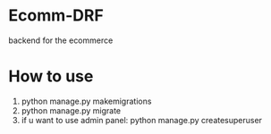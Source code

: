 # Ecomm-DRF
backend for the ecommerce

# How to use
1. python manage.py makemigrations
2. python manage.py migrate
3. if u want to use admin panel: python manage.py createsuperuser

